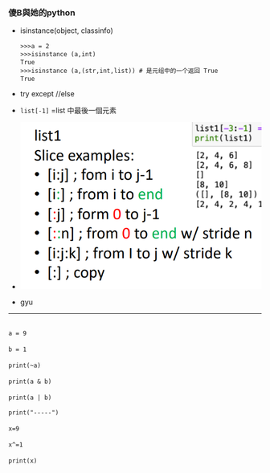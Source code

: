 ### 傻B與她的python

- isinstance(object, classinfo)

	```
	>>>a = 2 
	>>>isinstance (a,int) 
	True
	>>>isinstance (a,(str,int,list)) # 是元组中的一个返回 True 
	True
	```
- try except //else
- `list[-1]` =list 中最後一個元素
- ![image.png|275](https://raw.githubusercontent.com/laudantstolam/imagesource/main/202304240842109.png)
- gyu

---
```

a = 9

b = 1

print(~a)

print(a & b)

print(a | b)
```


```
print("-----")

x=9

x^=1

print(x)
```

